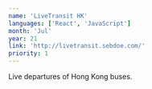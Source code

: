 ```yaml
---
name: 'LiveTransit HK'
languages: ['React', 'JavaScript']
month: 'Jul'
year: 21
link: 'http://livetransit.sebdoe.com/'
priority: 1
---
```


Live departures of Hong Kong buses.